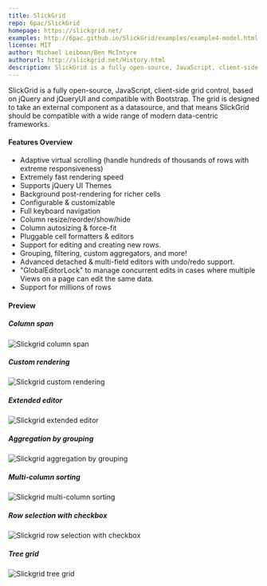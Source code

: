 ```yaml
---
title: SlickGrid
repo: 6pac/SlickGrid
homepage: https://slickgrid.net/
examples: http://6pac.github.io/SlickGrid/examples/example4-model.html
license: MIT
author: Michael Leibman/Ben McIntyre
authorurl: http://slickgrid.net/History.html
description: SlickGrid is a fully open-source, JavaScript, client-side grid control, based on jQuery and jQueryUI and compatible with Bootstrap.
---
```


SlickGrid is a fully open-source, JavaScript, client-side grid control, 
based on jQuery and jQueryUI and compatible with Bootstrap.
The grid is designed to take an external component as a datasource, 
and that means SlickGrid should be compatible with a wide range of 
modern data-centric frameworks.

#### Features Overview

* Adaptive virtual scrolling (handle hundreds of thousands of rows with extreme responsiveness)
* Extremely fast rendering speed
* Supports jQuery UI Themes
* Background post-rendering for richer cells
* Configurable & customizable
* Full keyboard navigation
* Column resize/reorder/show/hide
* Column autosizing & force-fit
* Pluggable cell formatters & editors
* Support for editing and creating new rows.
* Grouping, filtering, custom aggregators, and more!
* Advanced detached & multi-field editors with undo/redo support.
* "GlobalEditorLock" to manage concurrent edits in cases where multiple Views on a page can edit the same data.
* Support for millions of rows

#### Preview

##### Column span
![Slickgrid column span](/images/libraries/slickgrid/column-span.png "Slickgrid column-span")
##### Custom rendering
![Slickgrid custom rendering](/images/libraries/slickgrid/custom-rendering.png "Slickgrid custom rendering")
##### Extended editor
![Slickgrid extended editor](/images/libraries/slickgrid/extended-editor.png "Slickgrid extended editor")
##### Aggregation by grouping
![Slickgrid aggregation by grouping](/images/libraries/slickgrid/grouping-aggregation.png "Slickgrid aggregation by grouping")
##### Multi-column sorting
![Slickgrid multi-column sorting](/images/libraries/slickgrid/multi-column-sorting.png "Slickgrid multi-column sorting")
##### Row selection with checkbox
![Slickgrid row selection with checkbox](/images/libraries/slickgrid/row-selection-with-checkbox.png "Slickgrid row selection with checkbox")
##### Tree grid
![Slickgrid tree grid](/images/libraries/slickgrid/tree-grid.png "Slickgrid tree grid")

